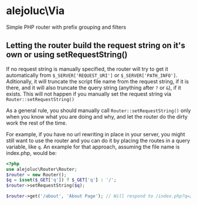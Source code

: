 # alejoluc\Via

Simple PHP router with prefix grouping and filters

## Letting the router build the request string on it's own or using setRequestString()

If no request string is manually specified, the router will try to get it automatically from `$_SERVER['REQUEST_URI']` or `$_SERVER['PATH_INFO']`. Aditionally, it will truncate the script file name from the request string, if it is there, and it will also truncate the query string (anything after `?` or `&`), if it exists. This will not happen if you manually set the request string via `Router::setRequestString()`

As a general rule, you should manually call `Router::setRequestString()` only when you know what you are doing and why, and let the router do the dirty work the rest of the time.

For example, if you have no url rewriting in place in your server, you might still want to use the router and you can do it by placing the routes in a query variable, like `q`. An example for that approach, assuming the file name is index.php, would be:

```php
<?php
use alejoluc\Router\Router;
$router = new Router();
$q = isset($_GET['q']) ? $_GET['q'] : '/';
$router->setRequestString($q);

$router->get('/about', 'About Page'); // Will respond to /index.php?q=/about 
```